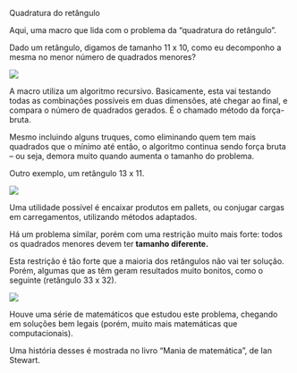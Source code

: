 Quadratura do retângulo

<p>Aqui, uma macro que lida com o problema da “quadratura do retângulo”.</p>

<p>Dado um retângulo, digamos de tamanho 11 x 10, como eu
decomponho a mesma no menor número de quadrados menores?</p>


![](https://ideiasesquecidas.files.wordpress.com/2019/11/quadrado_11_10.jpg)

<p>A macro utiliza um algoritmo recursivo. Basicamente, esta vai testando todas as combinações possíveis em duas dimensões, até chegar ao final, e compara o número de quadrados gerados. É o chamado método da força-bruta.</p>

<p>Mesmo incluindo alguns truques, como eliminando quem tem
mais quadrados que o mínimo até então, o algoritmo continua sendo força bruta –
ou seja, demora muito quando aumenta o tamanho do problema.</p>

<p>Outro exemplo, um retângulo 13 x 11.</p>

![](https://ideiasesquecidas.files.wordpress.com/2019/11/quadrado_13_11.jpg)

<p>Uma utilidade possível é encaixar produtos em pallets, ou
conjugar cargas em carregamentos, utilizando métodos adaptados.</p>

<p>Há um problema similar, porém com uma restrição muito mais forte: todos os quadrados menores devem ter<strong> tamanho diferente.</strong></p>

<p>Esta restrição é tão forte que a maioria dos retângulos não
vai ter solução. Porém, algumas que as têm geram resultados muito bonitos, como
o seguinte (retângulo 33 x 32). </p>


![](https://ideiasesquecidas.files.wordpress.com/2019/11/quadradosdiferentes.jpg)

<p>Houve uma série de matemáticos que estudou este problema,
chegando em soluções bem legais (porém, muito mais matemáticas que
computacionais). </p>

<p>Uma história desses é mostrada no livro “Mania de matemática”, de Ian Stewart.</p>


